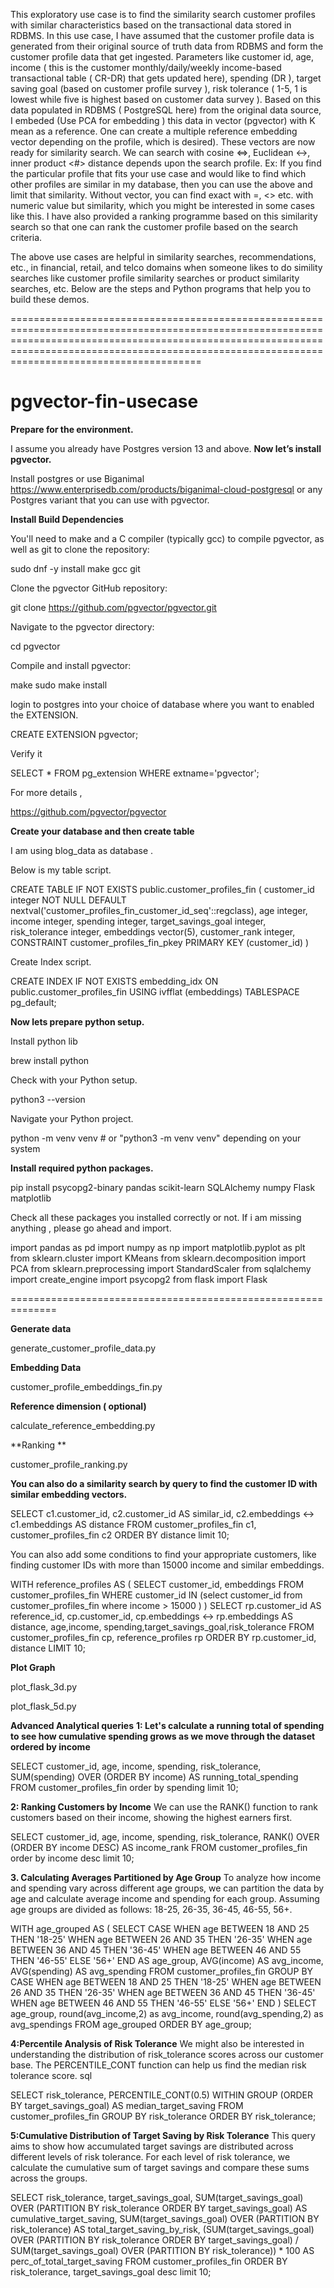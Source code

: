 This exploratory use case is to find the similarity search customer profiles with similar characteristics based on the transactional data stored in RDBMS. In this use case, I have assumed that the customer profile data is generated from their original source of truth data from RDBMS and form the customer profile data that get ingested. Parameters like customer id, age, income ( this is the customer monthly/daily/weekly income-based transactional table ( CR-DR) that gets updated here), spending (DR ), target saving goal (based on customer profile survey ), risk tolerance ( 1-5, 1 is lowest while five is highest based on customer data survey ). Based on this data populated in RDBMS ( PostgreSQL here) from the original data source, I embeded (Use PCA for embedding ) this data in vector (pgvector) with K mean as a reference. One can create a multiple reference embedding vector depending on the profile, which is desired). These vectors are now ready for similarity search. We can search with cosine <=>, Euclidean <->, inner product <#> distance depends upon the search profile. Ex: If you find the particular profile that fits your use case and would like to find which other profiles are similar in my database, then you can use the above and limit that similarity. Without vector, you can find exact with =, <> etc. with numeric value but similarity, which you might be interested in some cases like this. I have also provided a ranking programme based on this similarity search so that one can rank the customer profile based on the search criteria.

The above use cases are helpful in similarity searches, recommendations, etc., in financial, retail, and telco domains when someone likes to do simility searches like customer profile similarity searches or product similarity searches, etc. Below are the steps and Python programs that help you to build these demos. 

=========================================================================================================================================================================================================================================================
# pgvector-fin-usecase


**Prepare for the environment.**

I assume you already have Postgres version 13 and above.
**Now let’s install pgvector.**

Install postgres or use Biganimal https://www.enterprisedb.com/products/biganimal-cloud-postgresql or any Postgres variant that you can use with pgvector.

**Install Build Dependencies**

You'll need to make and a C compiler (typically gcc) to compile pgvector, as well as git to clone the repository:

sudo dnf -y install make gcc git

Clone the pgvector GitHub repository:

git clone https://github.com/pgvector/pgvector.git

Navigate to the pgvector directory:

cd pgvector

Compile and install pgvector:

make
sudo make install

login to postgres into your choice of database where you want to enabled the EXTENSION.

CREATE EXTENSION pgvector;


Verify it

SELECT * FROM pg_extension WHERE extname='pgvector';

For more details , 

https://github.com/pgvector/pgvector

**Create your database and then create table**

I am using blog_data as database .

Below is my table script.

CREATE TABLE IF NOT EXISTS public.customer_profiles_fin
(
    customer_id integer NOT NULL DEFAULT nextval('customer_profiles_fin_customer_id_seq'::regclass),
    age integer,
    income integer,
    spending integer,
    target_savings_goal integer,
    risk_tolerance integer,
    embeddings vector(5),
    customer_rank integer,
    CONSTRAINT customer_profiles_fin_pkey PRIMARY KEY (customer_id)
)

Create Index script.


CREATE INDEX IF NOT EXISTS embedding_idx
    ON public.customer_profiles_fin USING ivfflat
    (embeddings)
    TABLESPACE pg_default;

**Now lets prepare python setup.**

Install python lib

brew install python

Check with your Python setup.

python3 --version

Navigate your Python project.

python -m venv venv  # or "python3 -m venv venv" depending on your system

**Install required python packages.**

pip install psycopg2-binary pandas scikit-learn SQLAlchemy numpy Flask matplotlib

Check all these packages you installed correctly or not. If i am missing anything , please go ahead and import.

import pandas as pd
import numpy as np
import matplotlib.pyplot as plt
from sklearn.cluster import KMeans
from sklearn.decomposition import PCA
from sklearn.preprocessing import StandardScaler
from sqlalchemy import create_engine
import psycopg2
from flask import Flask


==============================================================

**Generate data**

generate_customer_profile_data.py

**Embedding Data**

customer_profile_embeddings_fin.py

**Reference dimension ( optional)**

calculate_reference_embedding.py

**Ranking **

customer_profile_ranking.py

**You can also do a similarity search by query  to find the customer ID with similar embedding vectors.**

SELECT c1.customer_id, c2.customer_id AS similar_id, 
       c2.embeddings <-> c1.embeddings AS distance
FROM customer_profiles_fin c1, customer_profiles_fin c2
ORDER BY distance limit 10;

You can also add some conditions to find your appropriate customers, like finding customer IDs with more than 15000 income and similar embeddings.

WITH reference_profiles AS (
  SELECT customer_id, embeddings
  FROM customer_profiles_fin
  WHERE customer_id IN (select customer_id from customer_profiles_fin where income > 15000 )
)
SELECT rp.customer_id AS reference_id, cp.customer_id, 
       cp.embeddings <-> rp.embeddings AS distance, age,income, spending,target_savings_goal,risk_tolerance
FROM customer_profiles_fin cp, reference_profiles rp
ORDER BY rp.customer_id, distance
LIMIT 10;

**Plot Graph**

plot_flask_3d.py

plot_flask_5d.py


**Advanced Analytical queries**
**1: Let's calculate a running total of spending to see how cumulative spending grows as we move through the dataset ordered by income**

SELECT
  customer_id,
  age,
  income,
  spending,
  risk_tolerance,
  SUM(spending) OVER (ORDER BY income) AS running_total_spending
FROM customer_profiles_fin order by spending limit 10;

**2: Ranking Customers by Income**
We can use the RANK() function to rank customers based on their income, showing the highest earners first.

SELECT
  customer_id,
  age,
  income,
  spending,
  risk_tolerance,
  RANK() OVER (ORDER BY income DESC) AS income_rank
FROM customer_profiles_fin order by income desc limit 10;

**3. Calculating Averages Partitioned by Age Group**
To analyze how income and spending vary across different age groups, we can partition the data by age and calculate average income and spending for each group. Assuming age groups are divided as follows: 18-25, 26-35, 36-45, 46-55, 56+.

WITH age_grouped AS (
    SELECT
        CASE
            WHEN age BETWEEN 18 AND 25 THEN '18-25'
            WHEN age BETWEEN 26 AND 35 THEN '26-35'
            WHEN age BETWEEN 36 AND 45 THEN '36-45'
            WHEN age BETWEEN 46 AND 55 THEN '46-55'
            ELSE '56+' END AS age_group,
        AVG(income) AS avg_income,
        AVG(spending) AS avg_spending
    FROM customer_profiles_fin
    GROUP BY CASE
            WHEN age BETWEEN 18 AND 25 THEN '18-25'
            WHEN age BETWEEN 26 AND 35 THEN '26-35'
            WHEN age BETWEEN 36 AND 45 THEN '36-45'
            WHEN age BETWEEN 46 AND 55 THEN '46-55'
            ELSE '56+' END
)
SELECT
    age_group,
    round(avg_income,2) as avg_income,
    round(avg_spending,2) as avg_spendings
FROM age_grouped
ORDER BY age_group;

**4:Percentile Analysis of Risk Tolerance**
We might also be interested in understanding the distribution of risk_tolerance scores across our customer base. The PERCENTILE_CONT function can help us find the median risk tolerance score.
sql

SELECT
  risk_tolerance,
  PERCENTILE_CONT(0.5) WITHIN GROUP (ORDER BY target_savings_goal) AS median_target_saving
FROM customer_profiles_fin
GROUP BY risk_tolerance
ORDER BY risk_tolerance;

**5:Cumulative Distribution of Target Saving by Risk Tolerance**
This query aims to show how accumulated target savings are distributed across different levels of risk tolerance. For each level of risk tolerance, we calculate the cumulative sum of target savings and compare these sums across the groups.

SELECT
  risk_tolerance,
  target_savings_goal,
  SUM(target_savings_goal) OVER (PARTITION BY risk_tolerance ORDER BY target_savings_goal) AS cumulative_target_saving,
  SUM(target_savings_goal) OVER (PARTITION BY risk_tolerance) AS total_target_saving_by_risk,
  (SUM(target_savings_goal) OVER (PARTITION BY risk_tolerance ORDER BY target_savings_goal) /
  SUM(target_savings_goal) OVER (PARTITION BY risk_tolerance)) * 100 AS perc_of_total_target_saving
FROM customer_profiles_fin
ORDER BY risk_tolerance, target_savings_goal desc  limit 10;





